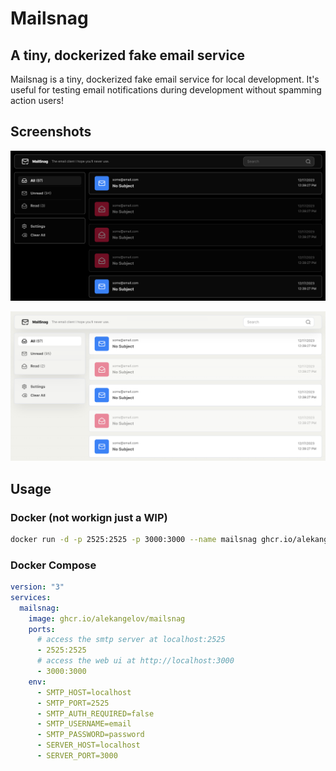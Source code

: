 # Mailsnag

## A tiny, dockerized fake email service

Mailsnag is a tiny, dockerized fake email service for local development. It's
useful for testing email notifications during development without spamming
action users!

## Screenshots

![Screenshot of MailSnag in Dark Mode](https://raw.githubusercontent.com/alekangelov/mailsnag/main/screenshot_dark.png)

![Screenshot of Mailsnag in Light Mode](https://raw.githubusercontent.com/alekangelov/mailsnag/main/screenshot_light.png)

## Usage

### Docker (not workign just a WIP)

```bash
docker run -d -p 2525:2525 -p 3000:3000 --name mailsnag ghcr.io/alekangelov/mailsnag
```

### Docker Compose

```yaml
version: "3"
services:
  mailsnag:
    image: ghcr.io/alekangelov/mailsnag
    ports:
      # access the smtp server at localhost:2525
      - 2525:2525
      # access the web ui at http://localhost:3000
      - 3000:3000
    env:
      - SMTP_HOST=localhost
      - SMTP_PORT=2525
      - SMTP_AUTH_REQUIRED=false
      - SMTP_USERNAME=email
      - SMTP_PASSWORD=password
      - SERVER_HOST=localhost
      - SERVER_PORT=3000
```
